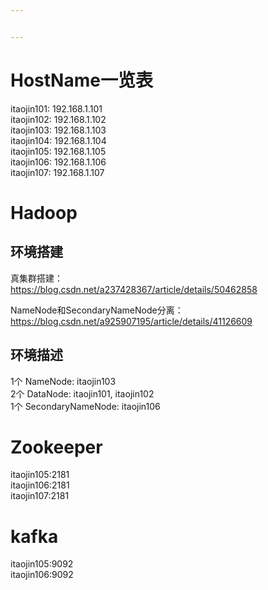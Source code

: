 ```yaml
---


---
```


<h1 id="hostname一览表">HostName一览表</h1>
<p>itaojin101: 192.168.1.101<br>
itaojin102: 192.168.1.102<br>
itaojin103: 192.168.1.103<br>
itaojin104: 192.168.1.104<br>
itaojin105: 192.168.1.105<br>
itaojin106: 192.168.1.106<br>
itaojin107: 192.168.1.107</p>
<h1 id="hadoop">Hadoop</h1>
<h2 id="环境搭建">环境搭建</h2>
<p>真集群搭建：<br>
<a href="https://blog.csdn.net/a237428367/article/details/50462858" title="full distribution">https://blog.csdn.net/a237428367/article/details/50462858</a></p>
<p>NameNode和SecondaryNameNode分离：<br>
<a href="https://blog.csdn.net/a925907195/article/details/41126609" title="SecondaryNameNode">https://blog.csdn.net/a925907195/article/details/41126609</a></p>
<h2 id="环境描述">环境描述</h2>
<p>1个 NameNode: itaojin103<br>
2个 DataNode: itaojin101, itaojin102<br>
1个 SecondaryNameNode: itaojin106</p>
<h1 id="zookeeper">Zookeeper</h1>
<p>itaojin105:2181<br>
itaojin106:2181<br>
itaojin107:2181</p>
<h1 id="kafka">kafka</h1>
<p>itaojin105:9092<br>
itaojin106:9092</p>

